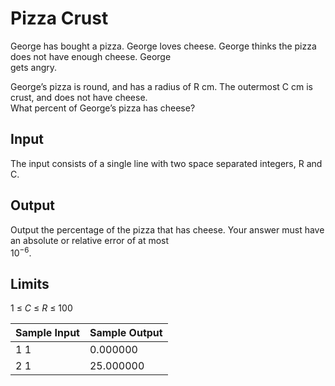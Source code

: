 # Pizza Crust

George has bought a pizza. George loves cheese. George thinks the pizza does not have enough cheese. George\
gets angry.

George’s pizza is round, and has a radius of R cm. The outermost C cm is crust, and does not have cheese.\
What percent of George’s pizza has cheese?

## Input

The input consists of a single line with two space separated integers, R and C.

## Output

Output the percentage of the pizza that has cheese. Your answer must have an absolute or relative error of at most\
10<sup>−6</sup>.

## Limits

1 ≤ *C* ≤ *R* ≤ 100

| Sample Input | Sample Output |
| ---          | ---           |
| 1 1          | 0.000000      |
| 2 1          | 25.000000     |